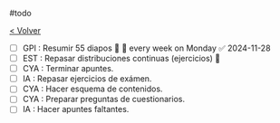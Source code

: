 #todo

[< Volver](Tareas)

- [ ] GPI : Resumir 55 diapos 🔼 🔁 every week on Monday ✅ 2024-11-28
- [ ] EST : Repasar distribuciones continuas (ejercicios) 🔼
- [ ] CYA : Terminar apuntes.
- [ ] IA : Repasar ejercicios de exámen.
- [ ] CYA : Hacer esquema de contenidos.
- [ ] CYA : Preparar preguntas de cuestionarios.
- [ ] IA : Hacer apuntes faltantes.
